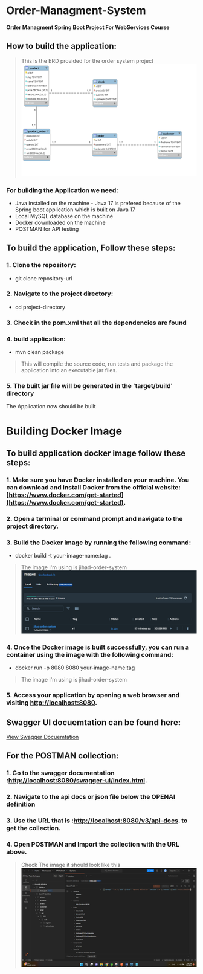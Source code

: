 # Order-Managment-System
**Order Managment Spring Boot Project For WebServices Course**
## How to build the application:
> This is the ERD provided for the order system project
![Image Description](./ERD-Assigment2.png)
### For building the Application we need:
- Java installed on the machine - Java 17 is prefered because of the Spring boot application which is built on Java 17
- Local MySQL database on the machine
- Docker downloaded on the machine
- POSTMAN for API testing
## To build the application, Follow these steps:
### 1. Clone the repository: 
- git clone repository-url
### 2. Navigate to the project directory: 
- cd project-directory
### 3. Check in the pom.xml that all the dependencies are found
### 4. build application:
- mvn clean package
> This will compile the source code, run tests and package the application into an executable jar files.
### 5. The built jar file will be generated in the 'target/build' directory
The Application now should be built
# Building Docker Image
## To build application docker image follow these steps:
### 1. Make sure you have Docker installed on your machine. You can download and install Docker from the official website: [https://www.docker.com/get-started](https://www.docker.com/get-started).
### 2. Open a terminal or command prompt and navigate to the project directory.
### 3. Build the Docker image by running the following command:
- docker build -t your-image-name:tag .
> The image I'm using is jihad-order-system
![Image Description](./docker.png)
### 4. Once the Docker image is built successfully, you can run a container using the image with the following command:
- docker run -p 8080:8080 your-image-name:tag
> The image I'm using is jihad-order-system
### 5. Access your application by opening a web browser and visiting [http://localhost:8080](http://localhost:8080).
## Swagger UI docuemtation can be found here:
[View Swagger Docuemtation](./Swagger%20UI%20-%20PDF.pdf)
## For the POSTMAN collection:
### 1. Go to the swagger documentation :[http://localhost:8080/swagger-ui/index.html](http://localhost:8080/swagger-ui/index.html).
### 2. Navigate to the api docs or json file below the OPENAI definition
### 3. Use the URL that is :[http://localhost:8080/v3/api-docs](http://localhost:8080/v3/api-docs). to get the collection.
### 4. Open POSTMAN and Import the collection with the URL above.
> Check The image it should look like this
![Image Description](./postman-collection.png)
